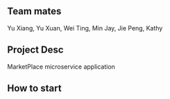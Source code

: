 
## Team mates
Yu Xiang, Yu Xuan, Wei Ting, Min Jay, Jie Peng, Kathy

## Project Desc
MarketPlace microservice application 

## How to start
